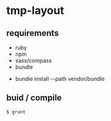 
# tmp-layout

## requirements
- ruby
- npm
- sass/compass
- bundle

* bundle install --path vendor/bundle

## buid / compile

```bash
$ grunt
```
